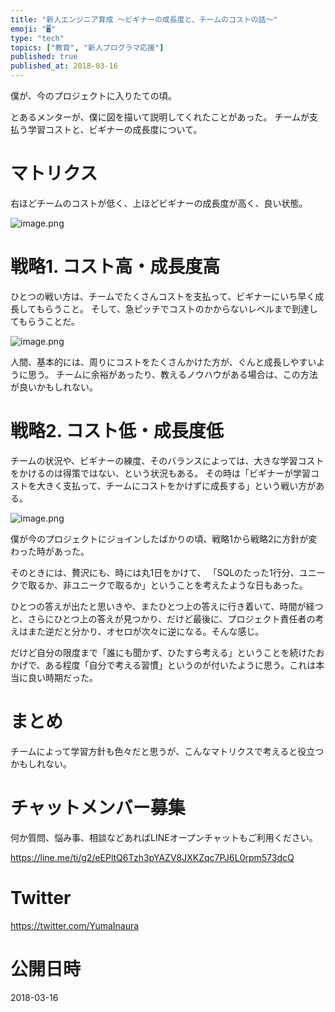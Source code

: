 ```yaml
---
title: "新人エンジニア育成 〜ビギナーの成長度と、チームのコストの話〜"
emoji: "🖥"
type: "tech"
topics: ["教育", "新人プログラマ応援"]
published: true
published_at: 2018-03-16
---
```


僕が、今のプロジェクトに入りたての頃。

とあるメンターが、僕に図を描いて説明してくれたことがあった。
チームが支払う学習コストと、ビギナーの成長度について。

# マトリクス

右ほどチームのコストが低く、上ほどビギナーの成長度が高く、良い状態。

![image.png](https://qiita-image-store.s3.amazonaws.com/0/89618/d2a7bfb5-6325-91ec-31e5-d0c3f78033ab.png)


# 戦略1. コスト高・成長度高

ひとつの戦い方は、チームでたくさんコストを支払って、ビギナーにいち早く成長してもらうこと。
そして、急ピッチでコストのかからないレベルまで到達してもらうことだ。


![image.png](https://qiita-image-store.s3.amazonaws.com/0/89618/d1917536-97f7-a952-a27e-9ff1aab99cac.png)

人間、基本的には、周りにコストをたくさんかけた方が、ぐんと成長しやすいように思う。
チームに余裕があったり、教えるノウハウがある場合は、この方法が良いかもしれない。


# 戦略2. コスト低・成長度低

チームの状況や、ビギナーの練度、そのバランスによっては、大きな学習コストをかけるのは得策ではない、という状況もある。
その時は「ビギナーが学習コストを大きく支払って、チームにコストをかけずに成長する」という戦い方がある。

![image.png](https://qiita-image-store.s3.amazonaws.com/0/89618/2ebbbd30-37c0-cd07-8cb3-58937a2f3207.png)

僕が今のプロジェクトにジョインしたばかりの頃、戦略1から戦略2に方針が変わった時があった。

そのときには、贅沢にも、時には丸1日をかけて、
「SQLのたった1行分、ユニークで取るか、非ユニークで取るか」ということを考えたような日もあった。

ひとつの答えが出たと思いきや、またひとつ上の答えに行き着いて、時間が経つと、さらにひとつ上の答えが見つかり、だけど最後に、プロジェクト責任者の考えはまた逆だと分かり、オセロが次々に逆になる。そんな感じ。

だけど自分の限度まで「誰にも聞かず、ひたすら考える」ということを続けたおかげで、ある程度「自分で考える習慣」というのが付いたように思う。これは本当に良い時期だった。

# まとめ

チームによって学習方針も色々だと思うが、こんなマトリクスで考えると役立つかもしれない。








<!-- Update From Qiita API -->

# チャットメンバー募集


何か質問、悩み事、相談などあればLINEオープンチャットもご利用ください。

https://line.me/ti/g2/eEPltQ6Tzh3pYAZV8JXKZqc7PJ6L0rpm573dcQ





# Twitter


https://twitter.com/YumaInaura


<!-- Update From Qiita API -->



# 公開日時

2018-03-16
